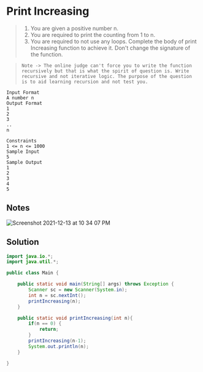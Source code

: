 # Print Increasing

> 1. You are given a positive number n. 
> 2. You are required to print the counting from 1 to n.
> 3. You are required to not use any loops. Complete the body of print Increasing function to achieve it. Don't change the signature of the function.

> `Note -> The online judge can't force you to write the function recursively but that is what the spirit of question is. Write recursive and not iterative logic. The purpose of the question is to aid learning recursion and not test you.`

```
Input Format
A number n
Output Format
1
2
3
..
n

Constraints
1 <= n <= 1000
Sample Input
5
Sample Output
1
2
3
4
5
```

## Notes

![Screenshot 2021-12-13 at 10 34 07 PM](https://user-images.githubusercontent.com/28717686/145856456-057cced8-c91e-4ce3-bcca-8c61a6670089.png)

## Solution

```java
import java.io.*;
import java.util.*;

public class Main {

    public static void main(String[] args) throws Exception {
        Scanner sc = new Scanner(System.in);
        int n = sc.nextInt();
        printIncreasing(n);
    }

    public static void printIncreasing(int n){
        if(n == 0) {
            return;
        }
        printIncreasing(n-1);
        System.out.println(n);
    }

}
```

